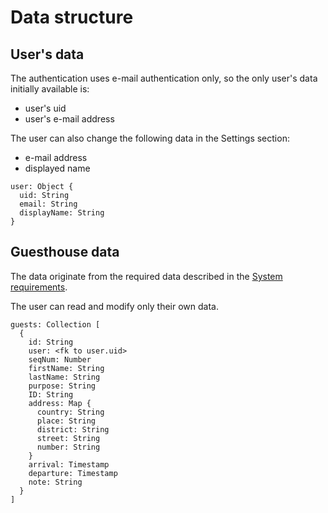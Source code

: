 # Data structure

## User's data

The authentication uses e-mail authentication only, so the only user's data initially available is:

- user's uid
- user's e-mail address

The user can also change the following data in the Settings section:

- e-mail address
- displayed name

```
user: Object {
  uid: String
  email: String
  displayName: String
}

```

## Guesthouse data

The data originate from the required data described in the [System requirements](./requirements.md).

The user can read and modify only their own data.

```
guests: Collection [
  {
    id: String
    user: <fk to user.uid>
    seqNum: Number
    firstName: String
    lastName: String
    purpose: String
    ID: String
    address: Map {
      country: String
      place: String
      district: String
      street: String
      number: String
    }
    arrival: Timestamp
    departure: Timestamp
    note: String
  }
]
```
